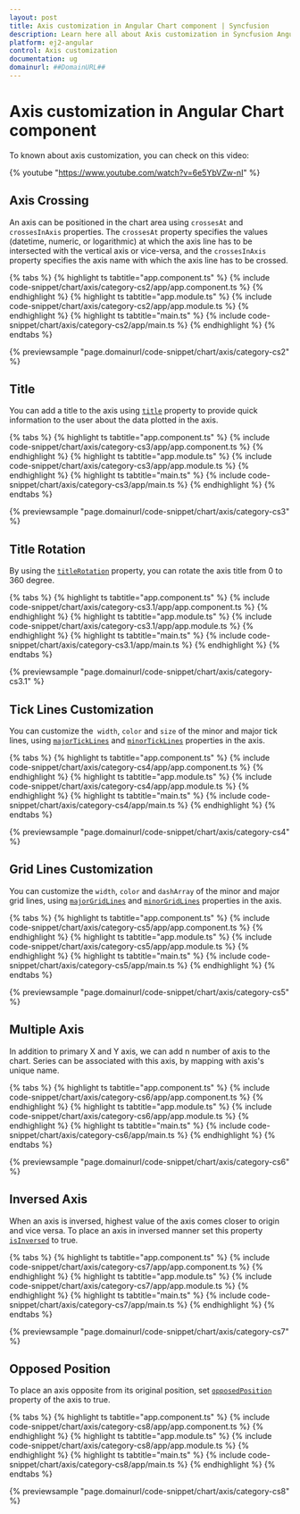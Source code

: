 ```yaml
---
layout: post
title: Axis customization in Angular Chart component | Syncfusion
description: Learn here all about Axis customization in Syncfusion Angular Chart component of Syncfusion Essential JS 2 and more.
platform: ej2-angular
control: Axis customization 
documentation: ug
domainurl: ##DomainURL##
---
```


# Axis customization in Angular Chart component

To known about axis customization, you can check on this video:

{% youtube "https://www.youtube.com/watch?v=6e5YbVZw-nI" %}

## Axis Crossing

An axis can be positioned in the chart area using `crossesAt` and `crossesInAxis` properties. The `crossesAt` property specifies the values (datetime, numeric, or logarithmic) at which the axis line has to be intersected with the vertical axis or vice-versa, and the `crossesInAxis` property specifies the axis name with which the axis line has to be crossed.

{% tabs %}
{% highlight ts tabtitle="app.component.ts" %}
{% include code-snippet/chart/axis/category-cs2/app/app.component.ts %}
{% endhighlight %}
{% highlight ts tabtitle="app.module.ts" %}
{% include code-snippet/chart/axis/category-cs2/app/app.module.ts %}
{% endhighlight %}
{% highlight ts tabtitle="main.ts" %}
{% include code-snippet/chart/axis/category-cs2/app/main.ts %}
{% endhighlight %}
{% endtabs %}
  
{% previewsample "page.domainurl/code-snippet/chart/axis/category-cs2" %}

## Title

You can add a title to the axis using [`title`](https://ej2.syncfusion.com/angular/documentation/api/chart/axisDirective/#title) property to provide quick information to the user about the data plotted in the axis.

{% tabs %}
{% highlight ts tabtitle="app.component.ts" %}
{% include code-snippet/chart/axis/category-cs3/app/app.component.ts %}
{% endhighlight %}
{% highlight ts tabtitle="app.module.ts" %}
{% include code-snippet/chart/axis/category-cs3/app/app.module.ts %}
{% endhighlight %}
{% highlight ts tabtitle="main.ts" %}
{% include code-snippet/chart/axis/category-cs3/app/main.ts %}
{% endhighlight %}
{% endtabs %}
  
{% previewsample "page.domainurl/code-snippet/chart/axis/category-cs3" %}

## Title Rotation

By using the [`titleRotation`](https://ej2.syncfusion.com/angular/documentation/api/chart/axis/#titlerotation) property, you can rotate the axis title from 0 to 360 degree.

{% tabs %}
{% highlight ts tabtitle="app.component.ts" %}
{% include code-snippet/chart/axis/category-cs3.1/app/app.component.ts %}
{% endhighlight %}
{% highlight ts tabtitle="app.module.ts" %}
{% include code-snippet/chart/axis/category-cs3.1/app/app.module.ts %}
{% endhighlight %}
{% highlight ts tabtitle="main.ts" %}
{% include code-snippet/chart/axis/category-cs3.1/app/main.ts %}
{% endhighlight %}
{% endtabs %}
  
{% previewsample "page.domainurl/code-snippet/chart/axis/category-cs3.1" %}

## Tick Lines Customization

You can customize the  `width`, `color` and `size` of the minor and major tick lines, using [`majorTickLines`](https://ej2.syncfusion.com/angular/documentation/api/chart/axisModel/#majorticklines) and [`minorTickLines`](https://ej2.syncfusion.com/angular/documentation/api/chart/axisModel/#minorticklines) properties in the axis.

{% tabs %}
{% highlight ts tabtitle="app.component.ts" %}
{% include code-snippet/chart/axis/category-cs4/app/app.component.ts %}
{% endhighlight %}
{% highlight ts tabtitle="app.module.ts" %}
{% include code-snippet/chart/axis/category-cs4/app/app.module.ts %}
{% endhighlight %}
{% highlight ts tabtitle="main.ts" %}
{% include code-snippet/chart/axis/category-cs4/app/main.ts %}
{% endhighlight %}
{% endtabs %}
  
{% previewsample "page.domainurl/code-snippet/chart/axis/category-cs4" %}

## Grid Lines Customization

You can customize the `width`, `color` and `dashArray` of the minor and major grid lines, using [`majorGridLines`](https://ej2.syncfusion.com/angular/documentation/api/chart/axisModel/#majorgridlines) and [`minorGridLines`](https://ej2.syncfusion.com/angular/documentation/api/chart/axisModel/#minorgridlines) properties in the axis.

{% tabs %}
{% highlight ts tabtitle="app.component.ts" %}
{% include code-snippet/chart/axis/category-cs5/app/app.component.ts %}
{% endhighlight %}
{% highlight ts tabtitle="app.module.ts" %}
{% include code-snippet/chart/axis/category-cs5/app/app.module.ts %}
{% endhighlight %}
{% highlight ts tabtitle="main.ts" %}
{% include code-snippet/chart/axis/category-cs5/app/main.ts %}
{% endhighlight %}
{% endtabs %}
  
{% previewsample "page.domainurl/code-snippet/chart/axis/category-cs5" %}

## Multiple Axis

In addition to primary X and Y axis, we can add n number of axis to the chart. Series can be associated with this axis, by mapping with axis's unique name.

{% tabs %}
{% highlight ts tabtitle="app.component.ts" %}
{% include code-snippet/chart/axis/category-cs6/app/app.component.ts %}
{% endhighlight %}
{% highlight ts tabtitle="app.module.ts" %}
{% include code-snippet/chart/axis/category-cs6/app/app.module.ts %}
{% endhighlight %}
{% highlight ts tabtitle="main.ts" %}
{% include code-snippet/chart/axis/category-cs6/app/main.ts %}
{% endhighlight %}
{% endtabs %}
  
{% previewsample "page.domainurl/code-snippet/chart/axis/category-cs6" %}

## Inversed Axis

<!-- markdownlint-disable MD033 -->

When an axis is inversed, highest value of the axis comes closer to origin and vice versa. To place an axis in inversed manner set this property [`isInversed`](https://ej2.syncfusion.com/angular/documentation/api/chart/axisModel/#isinversed) to true.

 {% tabs %}
{% highlight ts tabtitle="app.component.ts" %}
{% include code-snippet/chart/axis/category-cs7/app/app.component.ts %}
{% endhighlight %}
{% highlight ts tabtitle="app.module.ts" %}
{% include code-snippet/chart/axis/category-cs7/app/app.module.ts %}
{% endhighlight %}
{% highlight ts tabtitle="main.ts" %}
{% include code-snippet/chart/axis/category-cs7/app/main.ts %}
{% endhighlight %}
{% endtabs %}
  
{% previewsample "page.domainurl/code-snippet/chart/axis/category-cs7" %}

## Opposed Position

<!-- markdownlint-disable MD012 -->
To place an axis opposite from its original position, set [`opposedPosition`](https://ej2.syncfusion.com/angular/documentation/api/chart/axisModel/#opposedposition) property of the axis to true.
<!-- markdownlint-disable MD012 -->

{% tabs %}
{% highlight ts tabtitle="app.component.ts" %}
{% include code-snippet/chart/axis/category-cs8/app/app.component.ts %}
{% endhighlight %}
{% highlight ts tabtitle="app.module.ts" %}
{% include code-snippet/chart/axis/category-cs8/app/app.module.ts %}
{% endhighlight %}
{% highlight ts tabtitle="main.ts" %}
{% include code-snippet/chart/axis/category-cs8/app/main.ts %}
{% endhighlight %}
{% endtabs %}
  
{% previewsample "page.domainurl/code-snippet/chart/axis/category-cs8" %}


